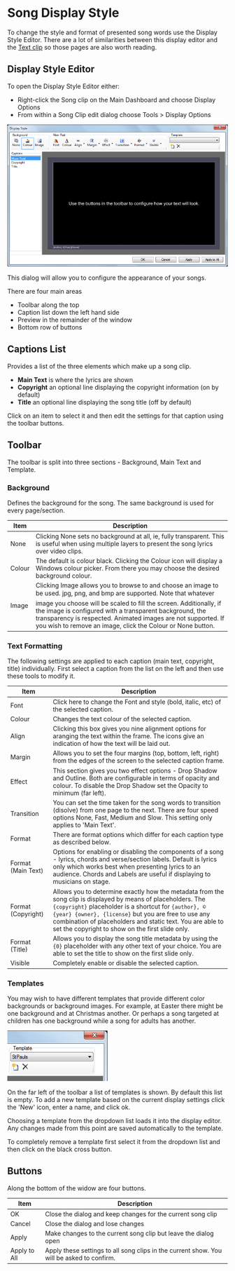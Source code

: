 # Song Display Style

To change the style and format of presented song words use the Display Style Editor. There are a lot of similarities between this display editor and the [Text clip](../Text/TextClip.md) so those pages are also worth reading.

## Display Style Editor
To open the Display Style Editor either:

- Right-click the Song clip on the Main Dashboard and choose Display Options
- From within a Song Clip edit dialog choose Tools > Display Options 

![](../../../images/song-display-default.png)

This dialog will allow you to configure the appearance of your songs. 

There are four main areas

- Toolbar along the top
- Caption list down the left hand side
- Preview in the remainder of the window
- Bottom row of buttons

## Captions List
Provides a list of the three elements which make up a song clip. 

- **Main Text** is where the lyrics are shown
- **Copyright** an optional line displaying the copyright information (on by default)
- **Title** an optional line displaying the song title (off by default)

Click on an item to select it and then edit the settings for that caption using the toolbar buttons.

## Toolbar
The toolbar is split into three sections - Background, Main Text and Template.

### Background
Defines the background for the song. The same background is used for every page/section.

|Item|Description|
|-|-|
|None|Clicking None sets no background at all, ie, fully transparent. This is useful when using multiple layers to present the song lyrics over video clips.|
|Colour|The default is colour black. Clicking the Colour icon will display a Windows colour picker. From there you may choose the desired background colour.|
|Image|Clicking Image allows you to browse to and choose an image to be used. jpg, png, and bmp are supported. Note that whatever image you choose will be scaled to fill the screen. Additionally, if the image is configured with a transparent background, the transparency is respected. Animated images are not supported. If you wish to remove an image, click the Colour or None button.|

### Text Formatting
The following settings are applied to each caption (main text, copyright, title) individually. First select a caption from the list on the left and then use these tools to modify it.

|Item|Description|
|-|-|
|Font|Click here to change the Font and style (bold, italic, etc) of the selected caption.|
|Colour|Changes the text colour of the selected caption.|
|Align|Clicking this box gives you nine alignment options for aranging the text within the frame. The icons give an indication of how the text will be laid out.|
|Margin|Allows you to set the four margins (top, bottom, left, right) from the edges of the screen to the selected caption frame.|
|Effect|This section gives you two effect options - Drop Shadow and Outline. Both are configurable in terms of opacity and colour. To disable the Drop Shadow set the Opacity to minimum (far left).|
|Transition|You can set the time taken for the song words to transition (disolve) from one page to the next. There are four speed options None, Fast, Medium and Slow. This setting only applies to 'Main Text'.|
|Format|There are format options which differ for each caption type as described below.|
|Format (Main Text)|Options for enabling or disabling the components of a song - lyrics, chords and verse/section labels. Default is lyrics only which works best when presenting lyrics to an audience. Chords and Labels are useful if displaying to musicians on stage.|
|Format (Copyright)|Allows you to determine exactly how the metadata from the song clip is displayed by means of placeholders. The `{copyright}` placeholder is a shortcut for `{author}, © {year} {owner}, {license}` but you are free to use any combination of placeholders and static text. You are able to set the copyright to show on the first slide only.|
|Format (Title)|Allows you to display the song title metadata by using the `{0}` placeholder with any other text of your choice. You are able to set the title to show on the first slide only.|
|Visible|Completely enable or disable the selected caption.|

### Templates
You may wish to have different templates that provide different color backgrounds or background images. For example, at Easter there might be one background and at Christmas another. Or perhaps a song targeted at children has one background while a song for adults has another.

![](../../../images/song-display-template.png)

On the far left of the toolbar a list of templates is shown. By default this list is empty. To add a new template based on the current display settings click the 'New' icon, enter a name, and click ok.

Choosing a template from the dropdown list loads it into the display editor. Any changes made from this point are saved automatically to the template.

To completely remove a template first select it from the dropdown list and then click on the black cross button.

## Buttons
Along the bottom of the widow are four buttons.

|Item|Description|
|-|-|
|OK|Close the dialog and keep changes for the current song clip|
|Cancel|Close the dialog and lose changes| 
|Apply|Make changes to the current song clip but leave the dialog open| 
|Apply to All|Apply these settings to all song clips in the current show. You will be asked to confirm.|
